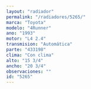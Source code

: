 ```yaml
---
layout: "radiador"
permalink: "/radiadores/5265/"
marca: "Toyota"
modelo: "4Runner"
ano: "1993"
motor: "L4 2.4"
transmision: "Automática"
parte: "433198"
clima: "Con clima"
alto: "15 3/4"
ancho: "20 3/4"
observaciones: ""
id: "5265"
---
```


